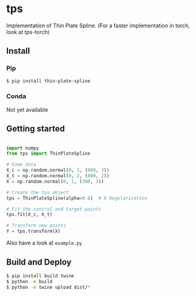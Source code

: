 # tps

Implementation of Thin Plate Spline.
(For a faster implementation in torch, look at tps-torch)


## Install

### Pip

```bash
$ pip install thin-plate-spline
```

### Conda

Not yet available


## Getting started

```python

import numpy 
from tps import ThinPlateSpline

# Some data
X_c = np.random.normal(0, 1, (800, 3))
X_t = np.random.normal(0, 2, (800, 2))
X = np.random.normal(0, 1, (300, 3))

# Create the tps object
tps = ThinPlateSpline(alpha=0.0)  # 0 Regularization

# Fit the control and target points
tps.fit(X_c, X_t)

# Transform new points
Y = tps.transform(X)
```

Also have a look at `example.py`


## Build and Deploy

```bash
$ pip install build twine
$ python -m build
$ python -m twine upload dist/*
```
